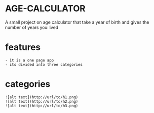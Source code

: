 # AGE-CALCULATOR

A small project on age calculator that take a year of birth and gives the number of years you lived

# features
    - it is a one page app
    - its divided into three categories

# categories
    ![alt text](http://url/to/h1.png)
    ![alt text](http://url/to/h2.png)
    ![alt text](http://url/to/h3.png)    

